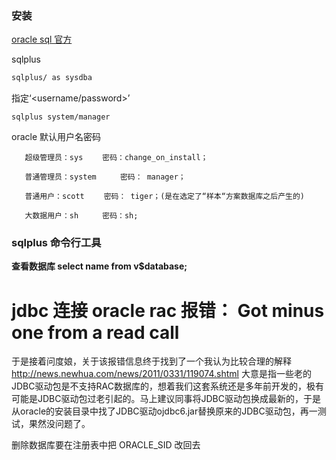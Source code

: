 ### 安装

[oracle sql 官方](https://www.oracle.com/cn/downloads/)

sqlplus

```bash
sqlplus/ as sysdba
```

 指定‘<username/password>’

```shell
sqlplus system/manager
```

oracle 默认用户名密码

       超级管理员：sys　　 密码：change_on_install；
    
       普通管理员：system 　　 密码： manager；
    
       普通用户：scott 　　密码： tiger；(是在选定了“样本“方案数据库之后产生的)
    
       大数据用户：sh 　　 密码：sh;

### sqlplus 命令行工具

**查看数据库 select name from v$database;**

# jdbc 连接 oracle rac 报错： Got minus one from a read call

于是接着问度娘，关于该报错信息终于找到了一个我认为比较合理的解释
http://news.newhua.com/news/2011/0331/119074.shtml
大意是指一些老的JDBC驱动包是不支持RAC数据库的，想着我们这套系统还是多年前开发的，极有可能是JDBC驱动包过老引起的。马上建议同事将JDBC驱动包换成最新的，于是从oracle的安装目录中找了JDBC驱动ojdbc6.jar替换原来的JDBC驱动包，再一测试，果然没问题了。

删除数据库要在注册表中把 ORACLE_SID 改回去